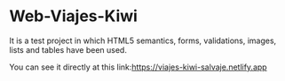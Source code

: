 # Web-Viajes-Kiwi
It is a test project in which HTML5 semantics, forms, validations, images, lists and tables have been used.

You can see it directly at this link:https://viajes-kiwi-salvaje.netlify.app
